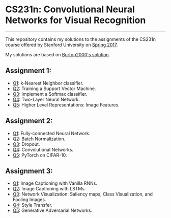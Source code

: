 # CS231n: Convolutional Neural Networks for Visual Recognition

***
This repository contains my solutions to the assignments of the CS231n course offered by Stanford University on [Spring 2017](http://cs231n.stanford.edu/2017/syllabus.html).

My solutions are based on [Burton2000's solution](https://github.com/Burton2000/CS231n-2017).

## Assignment 1:
    
* [Q1](https://github.com/RotemHonPauker/CS231n/blob/master/CS231n_assignment1/assignment1/knn.ipynb): k-Nearest Neighbor classifier.
* [Q2](https://github.com/RotemHonPauker/CS231n/blob/master/CS231n_assignment1/assignment1/svm.ipynb): Training a Support Vector Machine.
* [Q3](https://github.com/RotemHonPauker/CS231n/blob/master/CS231n_assignment1/assignment1/softmax.ipynb): Implement a Softmax classifier.    
* [Q4](https://github.com/RotemHonPauker/CS231n/blob/master/CS231n_assignment1/assignment1/two_layer_net.ipynb): Two-Layer Neural Network.
* [Q5](https://github.com/RotemHonPauker/CS231n/blob/master/CS231n_assignment1/assignment1/features.ipynb): Higher Level Representations: Image Features.

## Assignment 2:

* [Q1](https://github.com/RotemHonPauker/CS231n/blob/master/CS231n_assignment2/assignment2/FullyConnectedNets.ipynb): Fully-connected Neural Network.
* [Q2](https://github.com/RotemHonPauker/CS231n/blob/master/CS231n_assignment2/assignment2/BatchNormalization.ipynb): Batch Normalization.
* [Q3](https://github.com/RotemHonPauker/CS231n/blob/master/CS231n_assignment2/assignment2/Dropout.ipynb): Dropout.
* [Q4](https://github.com/RotemHonPauker/CS231n/blob/master/CS231n_assignment2/assignment2/ConvolutionalNetworks.ipynb): Convolutional Networks.
* [Q5](https://github.com/RotemHonPauker/CS231n/blob/master/CS231n_assignment2/assignment2/PyTorch.ipynb): PyTorch on CIFAR-10.

## Assignment 3:

* [Q1](https://github.com/RotemHonPauker/CS231n/blob/master/CS231n_assignment3/assignment3/RNN_Captioning.ipynb): Image Captioning with Vanilla RNNs.
* [Q2](https://github.com/RotemHonPauker/CS231n/blob/master/CS231n_assignment3/assignment3/LSTM_Captioning.ipynb): Image Captioning with LSTMs.
* [Q3](https://github.com/RotemHonPauker/CS231n/blob/master/CS231n_assignment3/assignment3/NetworkVisualization-PyTorch.ipynb): Network Visualization: Saliency maps, Class Visualization, and Fooling Images.
* [Q4](https://github.com/RotemHonPauker/CS231n/blob/master/CS231n_assignment3/assignment3/StyleTransfer-PyTorch.ipynb): Style Transfer.
* [Q5](https://github.com/RotemHonPauker/CS231n/blob/master/CS231n_assignment3/assignment3/GANs-PyTorch.ipynb): Generative Adversarial Networks.

